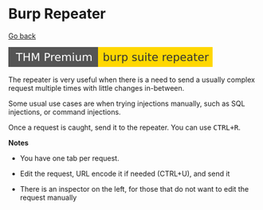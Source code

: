 # Burp Repeater

[Go back](../burp.md)

[![burpsuiterepeater](../../../../_badges/thmp/burpsuiterepeater.svg)](https://tryhackme.com/room/burpsuiterepeater)

<div class="row row-cols-lg-2"><div>

The repeater is very useful when there is a need to send a usually complex request multiple times with little changes in-between.

Some usual use cases are when trying injections manually, such as SQL injections, or command injections.

Once a request is caught, send it to the repeater. You can use <kbd>CTRL+R</kbd>.
</div><div>

**Notes**

* You have one tab per request.

* Edit the request, URL encode it if needed (CTRL+U), and send it

* There is an inspector on the left, for those that do not want to edit the request manually
</div></div>